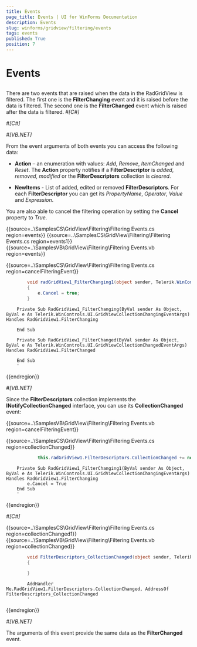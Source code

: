 ```yaml
---
title: Events
page_title: Events | UI for WinForms Documentation
description: Events
slug: winforms/gridview/filtering/events
tags: events
published: True
position: 7
---
```


# Events



## 

There are two events that are raised  when the data in the RadGridView is filtered. The first one is the __FilterChanging__ event
          and it is raised before the data is filtered. The second one is the __FilterChanged__ event which is raised after
          the data is filtered.
        #_[C#]_

	

#_[C#]_

	

#_[VB.NET]_

	



From the event arguments of both events you can access the following data:

* __Action__ – an enumeration with values: *Add*, *Remove*,
              *ItemChanged* and *Reset*. The __Action__ property notifies
              if a __FilterDescriptor__ is *added*, *removed*,
              *modified* or the __FilterDescriptors__ collection is *cleared*.
            

* __NewItems__ - List of added, edited or removed __FilterDescriptors__.
              For each __FilterDescriptor__ you can get its *PropertyName*, *Operator*,
              *Value* and *Expression*.
            

You are also able to cancel the filtering operation by setting the __Cancel__ property to *True*.
        

{{source=..\SamplesCS\GridView\Filtering\Filtering Events.cs region=events}} 
{{source=..\SamplesCS\GridView\Filtering\Filtering Events.cs region=events1}} 
{{source=..\SamplesVB\GridView\Filtering\Filtering Events.vb region=events}} 

{{source=..\SamplesCS\GridView\Filtering\Filtering Events.cs region=cancelFilteringEvent}} 
````C#
        void radGridView1_FilterChanging1(object sender, Telerik.WinControls.UI.GridViewCollectionChangingEventArgs e)
        {
            e.Cancel = true;
        }
````
````VB.NET
    Private Sub RadGridView1_FilterChanging(ByVal sender As Object, ByVal e As Telerik.WinControls.UI.GridViewCollectionChangingEventArgs) Handles RadGridView1.FilterChanging

    End Sub

    Private Sub RadGridView1_FilterChanged(ByVal sender As Object, ByVal e As Telerik.WinControls.UI.GridViewCollectionChangedEventArgs) Handles RadGridView1.FilterChanged

    End Sub
    '
````

{{endregion}} 


#_[VB.NET]_

	



Since the __FilterDescriptors__ collection implements the __INotifyCollectionChanged__ interface,
          you can use its __CollectionChanged__ event:
        

{{source=..\SamplesVB\GridView\Filtering\Filtering Events.vb region=cancelFilteringEvent}} 

{{source=..\SamplesCS\GridView\Filtering\Filtering Events.cs region=collectionChanged}} 
````C#
            this.radGridView1.FilterDescriptors.CollectionChanged += new Telerik.WinControls.Data.NotifyCollectionChangedEventHandler(FilterDescriptors_CollectionChanged);
````
````VB.NET
    Private Sub RadGridView1_FilterChanging1(ByVal sender As Object, ByVal e As Telerik.WinControls.UI.GridViewCollectionChangingEventArgs) Handles RadGridView1.FilterChanging
        e.Cancel = True
    End Sub
    '
````

{{endregion}} 


#_[C#]_

	



{{source=..\SamplesCS\GridView\Filtering\Filtering Events.cs region=collectionChanged1}} 
{{source=..\SamplesVB\GridView\Filtering\Filtering Events.vb region=collectionChanged}} 

````C#
        void FilterDescriptors_CollectionChanged(object sender, Telerik.WinControls.Data.NotifyCollectionChangedEventArgs e)
        {
            
        }
````
````VB.NET
        AddHandler Me.RadGridView1.FilterDescriptors.CollectionChanged, AddressOf FilterDescriptors_CollectionChanged
        '
````

{{endregion}} 


#_[VB.NET]_

	



The arguments of this event provide the same data as the __FilterChanged__ event.
        
